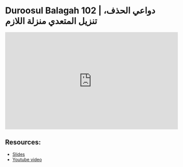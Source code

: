# Duroosul Balagah 102 | دواعي الحذف، تنزيل المتعدي منزلة اللازم
                
<iframe width="560" height="315" src="https://www.youtube-nocookie.com/embed/25LOz0L8BEw?start=0" frameborder="0" allow="accelerometer; autoplay; encrypted-media; gyroscope; picture-in-picture" allowfullscreen="allowfullscreen">
</iframe><BR>

## Resources:
- [Slides](https://github.com/arshare/resources_balagha_pdfs)
- [Youtube video](https://www.youtube.com/watch?v=25LOz0L8BEw&list=PLzn0qdi6JpdvvXVuJ7kIusNquSxeyKJvc)

